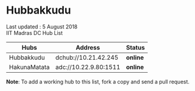 # Hubbakkudu
Last updated : 5 August 2018   
IIT Madras DC Hub List   

Hubs | Address | Status  
--- | --- | ---   
Hubbakkudu  | dchub://10.21.42.245  | **online**
HakunaMatata  | adc://10.22.9.80:1511  | **online**



**Note**: To add a working hub to this list, fork a copy and send a pull request.
